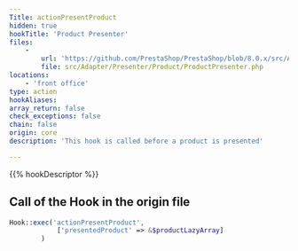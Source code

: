 ```yaml
---
Title: actionPresentProduct
hidden: true
hookTitle: 'Product Presenter'
files:
    -
        url: 'https://github.com/PrestaShop/PrestaShop/blob/8.0.x/src/Adapter/Presenter/Product/ProductPresenter.php'
        file: src/Adapter/Presenter/Product/ProductPresenter.php
locations:
    - 'front office'
type: action
hookAliases: 
array_return: false
check_exceptions: false
chain: false
origin: core
description: 'This hook is called before a product is presented'

---
```


{{% hookDescriptor %}}

## Call of the Hook in the origin file

```php
Hook::exec('actionPresentProduct',
            ['presentedProduct' => &$productLazyArray]
        )
```
